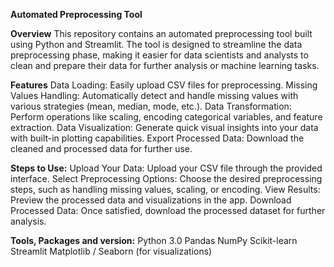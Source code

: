 **Automated Preprocessing Tool**

**Overview**
This repository contains an automated preprocessing tool built using Python and Streamlit. The tool is designed to streamline the data preprocessing phase, making it easier for data scientists and analysts to clean and prepare their data for further analysis or machine learning tasks.

**Features**
Data Loading: Easily upload CSV files for preprocessing.
Missing Values Handling: Automatically detect and handle missing values with various strategies (mean, median, mode, etc.).
Data Transformation: Perform operations like scaling, encoding categorical variables, and feature extraction.
Data Visualization: Generate quick visual insights into your data with built-in plotting capabilities.
Export Processed Data: Download the cleaned and processed data for further use.



**Steps to Use:**
Upload Your Data: Upload your CSV file through the provided interface.
Select Preprocessing Options: Choose the desired preprocessing steps, such as handling missing values, scaling, or encoding.
View Results: Preview the processed data and visualizations in the app.
Download Processed Data: Once satisfied, download the processed dataset for further analysis.

**Tools, Packages and version:**
Python 3.0
Pandas
NumPy
Scikit-learn
Streamlit
Matplotlib / Seaborn (for visualizations)



